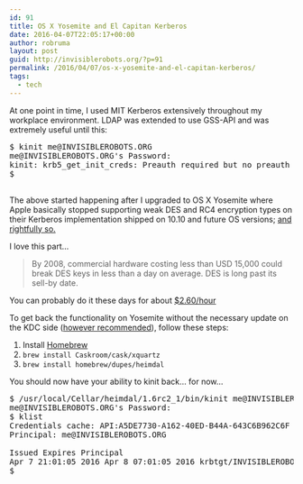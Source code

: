 ```yaml
---
id: 91
title: OS X Yosemite and El Capitan Kerberos
date: 2016-04-07T22:05:17+00:00
author: robruma
layout: post
guid: http://invisiblerobots.org/?p=91
permalink: /2016/04/07/os-x-yosemite-and-el-capitan-kerberos/
tags:
  - tech
---
```

At one point in time, I used MIT Kerberos extensively throughout my workplace environment. LDAP was extended to use GSS-API and was extremely useful until this:

<pre>$ kinit me@INVISIBLEROBOTS.ORG
me@INVISIBLEROBOTS.ORG's Password:
kinit: krb5_get_init_creds: Preauth required but no preauth options send by KDC
$

</pre>

The above started happening after I upgraded to OS X Yosemite where Apple basically stopped supporting weak DES and RC4 encryption types on their Kerberos implementation shipped on 10.10 and future OS versions; <a href="https://tools.ietf.org/id/draft-ietf-krb-wg-des-die-die-die-04.html" target="_blank">and rightfully so.</a>

I love this part&#8230;

> By 2008, commercial hardware costing less than USD 15,000 could break DES keys in less than a day on average. DES is long past its sell-by date.

You can probably do it these days for about <a href="http://aws.amazon.com/ec2/pricing/" target="_blank">$2.60/hour</a>

To get back the functionality on Yosemite without the necessary update on the KDC side (<a href="http://web.mit.edu/kerberos/krb5-1.12/doc/admin/conf_files/kdc_conf.html#encryption-types" target="_blank">however recommended</a>), follow these steps:

  1. Install <a href="http://brew.sh/" target="_blank">Homebrew</a>
  2. `brew install Caskroom/cask/xquartz`
  3. `brew install homebrew/dupes/heimdal`

You should now have your ability to kinit back&#8230; for now&#8230;

<pre>$ /usr/local/Cellar/heimdal/1.6rc2_1/bin/kinit me@INVISIBLEROBOTS.ORG
me@INVISIBLEROBOTS.ORG's Password:
$ klist
Credentials cache: API:A5DE7730-A162-40ED-B44A-643C6B962C6F
Principal: me@INVISIBLEROBOTS.ORG

Issued Expires Principal
Apr 7 21:01:05 2016 Apr 8 07:01:05 2016 krbtgt/INVISIBLEROBOTS.ORG@INVISIBLEROBOTS.ORG
$
</pre>
